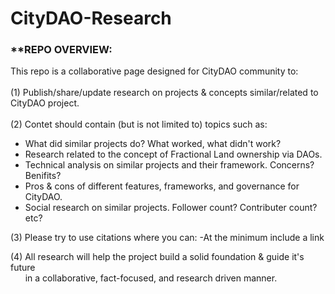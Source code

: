 # CityDAO-Research


<h3> **REPO OVERVIEW:</h3>

This repo is a collaborative page designed for CityDAO community to: 
<br /><br />
(1) Publish/share/update research on projects &amp; concepts similar/related to CityDAO project. 
<br /><br />
(2) Contet should contain (but is not limited to) topics such as:
  <ul>
    <li>What did similar projects do? What worked, what didn't work?</li>
    <li>Research related to the concept of Fractional Land ownership via DAOs.</li>
    <li>Technical analysis on similar projects and their framework. Concerns? Benifits?</li>
    <li>Pros &amp; cons of different features, frameworks, and governance for CityDAO.</li>
    <li>Social research on similar projects. Follower count? Contributer count? etc?</li>
  </ul>

(3) Please try to use citations where you can:
    -At the minimum include a link

(4) All research will help the project build a solid foundation &amp; guide it's future
    <br />&nbsp;&nbsp;&nbsp;&nbsp;&nbsp; in a collaborative, fact-focused, and research driven manner.
      


